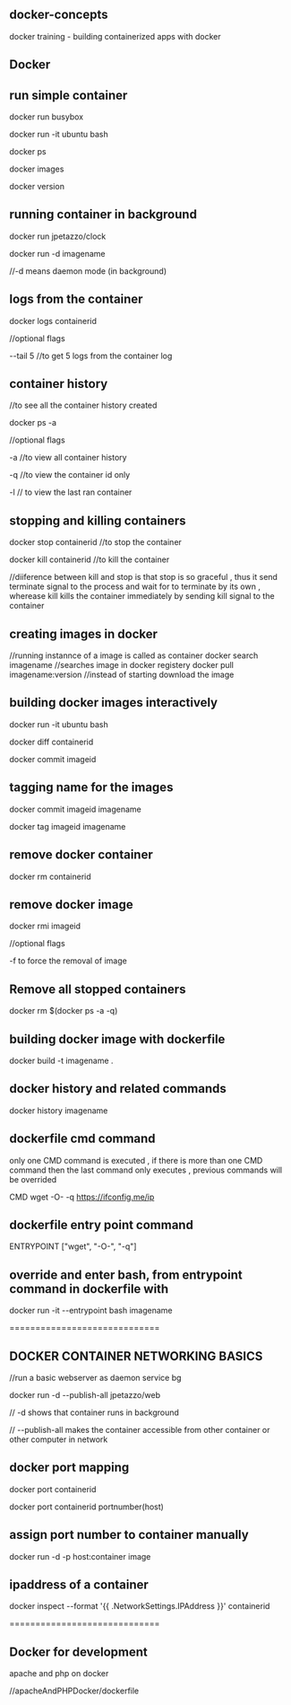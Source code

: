 ## docker-concepts

docker training - building containerized apps with docker

## Docker

## run simple container

docker run busybox

docker run -it ubuntu bash

docker ps

docker images

docker version

## running container in background

docker run jpetazzo/clock

docker run -d imagename

//-d means daemon mode (in background)

## logs from the container

docker logs containerid

//optional flags

--tail 5 //to get 5 logs from the container log

## container history

//to see all the container history created

docker ps -a

//optional flags

-a //to view all container history

-q //to view the container id only

-l // to view the last ran container

## stopping and killing containers

docker stop containerid //to stop the container

docker kill containerid //to kill the container

//diiference between kill and stop is that stop is so graceful , thus it send terminate signal to the process and wait for to terminate by its own , wherease kill kills the container immediately by sending kill signal to the container

## creating images in docker

//running instannce of a image is called as container
docker search imagename //searches image in docker registery
docker pull imagename:version //instead of starting download the image

## building docker images interactively

docker run -it ubuntu bash

docker diff containerid

docker commit imageid

## tagging name for the images

docker commit imageid imagename

docker tag imageid imagename

## remove docker container

docker rm containerid

## remove docker image

docker rmi imageid

//optional flags

-f to force the removal of image

## Remove all stopped containers

docker rm \$(docker ps -a -q)

## building docker image with dockerfile

docker build -t imagename .

## docker history and related commands

docker history imagename

## dockerfile cmd command

only one CMD command is executed , if there is more than one CMD command then the last command only executes , previous commands will be overrided

CMD wget -O- -q https://ifconfig.me/ip

## dockerfile entry point command

ENTRYPOINT ["wget", "-O-", "-q"]

## override and enter bash, from entrypoint command in dockerfile with

docker run -it --entrypoint bash imagename

=============================

## DOCKER CONTAINER NETWORKING BASICS

//run a basic webserver as daemon service bg

docker run -d --publish-all jpetazzo/web

// -d shows that container runs in background

// --publish-all makes the container accessible from other container or other computer in network

## docker port mapping

docker port containerid

docker port containerid portnumber(host)

## assign port number to container manually

docker run -d -p host:container image

## ipaddress of a container

docker inspect --format '{{ .NetworkSettings.IPAddress }}' containerid

=============================

## Docker for development

apache and php on docker

//apacheAndPHPDocker/dockerfile
